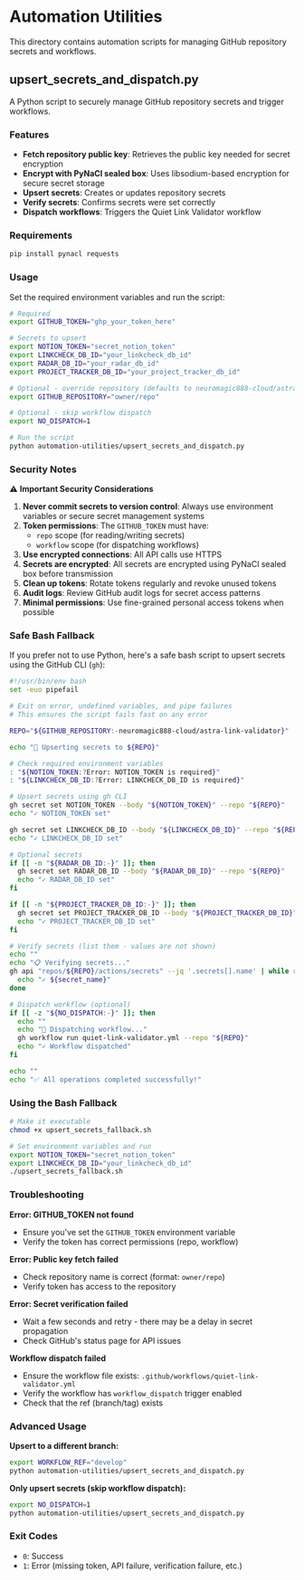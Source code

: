 # Automation Utilities

This directory contains automation scripts for managing GitHub repository secrets and workflows.

## upsert_secrets_and_dispatch.py

A Python script to securely manage GitHub repository secrets and trigger workflows.

### Features

- **Fetch repository public key**: Retrieves the public key needed for secret encryption
- **Encrypt with PyNaCl sealed box**: Uses libsodium-based encryption for secure secret storage
- **Upsert secrets**: Creates or updates repository secrets
- **Verify secrets**: Confirms secrets were set correctly
- **Dispatch workflows**: Triggers the Quiet Link Validator workflow

### Requirements

```bash
pip install pynacl requests
```

### Usage

Set the required environment variables and run the script:

```bash
# Required
export GITHUB_TOKEN="ghp_your_token_here"

# Secrets to upsert
export NOTION_TOKEN="secret_notion_token"
export LINKCHECK_DB_ID="your_linkcheck_db_id"
export RADAR_DB_ID="your_radar_db_id"
export PROJECT_TRACKER_DB_ID="your_project_tracker_db_id"

# Optional - override repository (defaults to neuromagic888-cloud/astra-link-validator)
export GITHUB_REPOSITORY="owner/repo"

# Optional - skip workflow dispatch
export NO_DISPATCH=1

# Run the script
python automation-utilities/upsert_secrets_and_dispatch.py
```

### Security Notes

⚠️ **Important Security Considerations**

1. **Never commit secrets to version control**: Always use environment variables or secure secret management systems
2. **Token permissions**: The `GITHUB_TOKEN` must have:
   - `repo` scope (for reading/writing secrets)
   - `workflow` scope (for dispatching workflows)
3. **Use encrypted connections**: All API calls use HTTPS
4. **Secrets are encrypted**: All secrets are encrypted using PyNaCl sealed box before transmission
5. **Clean up tokens**: Rotate tokens regularly and revoke unused tokens
6. **Audit logs**: Review GitHub audit logs for secret access patterns
7. **Minimal permissions**: Use fine-grained personal access tokens when possible

### Safe Bash Fallback

If you prefer not to use Python, here's a safe bash script to upsert secrets using the GitHub CLI (`gh`):

```bash
#!/usr/bin/env bash
set -euo pipefail

# Exit on error, undefined variables, and pipe failures
# This ensures the script fails fast on any error

REPO="${GITHUB_REPOSITORY:-neuromagic888-cloud/astra-link-validator}"

echo "🔐 Upserting secrets to ${REPO}"

# Check required environment variables
: "${NOTION_TOKEN:?Error: NOTION_TOKEN is required}"
: "${LINKCHECK_DB_ID:?Error: LINKCHECK_DB_ID is required}"

# Upsert secrets using gh CLI
gh secret set NOTION_TOKEN --body "${NOTION_TOKEN}" --repo "${REPO}"
echo "✓ NOTION_TOKEN set"

gh secret set LINKCHECK_DB_ID --body "${LINKCHECK_DB_ID}" --repo "${REPO}"
echo "✓ LINKCHECK_DB_ID set"

# Optional secrets
if [[ -n "${RADAR_DB_ID:-}" ]]; then
  gh secret set RADAR_DB_ID --body "${RADAR_DB_ID}" --repo "${REPO}"
  echo "✓ RADAR_DB_ID set"
fi

if [[ -n "${PROJECT_TRACKER_DB_ID:-}" ]]; then
  gh secret set PROJECT_TRACKER_DB_ID --body "${PROJECT_TRACKER_DB_ID}" --repo "${REPO}"
  echo "✓ PROJECT_TRACKER_DB_ID set"
fi

# Verify secrets (list them - values are not shown)
echo ""
echo "📋 Verifying secrets..."
gh api "repos/${REPO}/actions/secrets" --jq '.secrets[].name' | while read -r secret_name; do
  echo "✓ ${secret_name}"
done

# Dispatch workflow (optional)
if [[ -z "${NO_DISPATCH:-}" ]]; then
  echo ""
  echo "🚀 Dispatching workflow..."
  gh workflow run quiet-link-validator.yml --repo "${REPO}"
  echo "✓ Workflow dispatched"
fi

echo ""
echo "✅ All operations completed successfully!"
```

### Using the Bash Fallback

```bash
# Make it executable
chmod +x upsert_secrets_fallback.sh

# Set environment variables and run
export NOTION_TOKEN="secret_notion_token"
export LINKCHECK_DB_ID="your_linkcheck_db_id"
./upsert_secrets_fallback.sh
```

### Troubleshooting

**Error: GITHUB_TOKEN not found**
- Ensure you've set the `GITHUB_TOKEN` environment variable
- Verify the token has correct permissions (repo, workflow)

**Error: Public key fetch failed**
- Check repository name is correct (format: `owner/repo`)
- Verify token has access to the repository

**Error: Secret verification failed**
- Wait a few seconds and retry - there may be a delay in secret propagation
- Check GitHub's status page for API issues

**Workflow dispatch failed**
- Ensure the workflow file exists: `.github/workflows/quiet-link-validator.yml`
- Verify the workflow has `workflow_dispatch` trigger enabled
- Check that the ref (branch/tag) exists

### Advanced Usage

**Upsert to a different branch:**

```bash
export WORKFLOW_REF="develop"
python automation-utilities/upsert_secrets_and_dispatch.py
```

**Only upsert secrets (skip workflow dispatch):**

```bash
export NO_DISPATCH=1
python automation-utilities/upsert_secrets_and_dispatch.py
```

### Exit Codes

- `0`: Success
- `1`: Error (missing token, API failure, verification failure, etc.)
